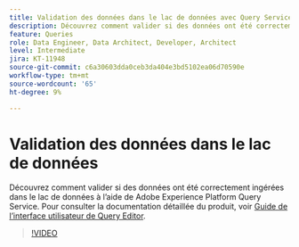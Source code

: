 ```yaml
---
title: Validation des données dans le lac de données avec Query Service
description: Découvrez comment valider si des données ont été correctement ingérées dans le lac de données à l’aide de Adobe Experience Platform Query Service.
feature: Queries
role: Data Engineer, Data Architect, Developer, Architect
level: Intermediate
jira: KT-11948
source-git-commit: c6a30603dda0ceb3da404e3bd5102ea06d70590e
workflow-type: tm+mt
source-wordcount: '65'
ht-degree: 9%

---
```


# Validation des données dans le lac de données

Découvrez comment valider si des données ont été correctement ingérées dans le lac de données à l’aide de Adobe Experience Platform Query Service. Pour consulter la documentation détaillée du produit, voir [Guide de l’interface utilisateur de Query Editor](https://experienceleague.adobe.com/docs/experience-platform/query/home.html?lang=fr).

>[!VIDEO](https://video.tv.adobe.com/v/3416130?learn=on)

